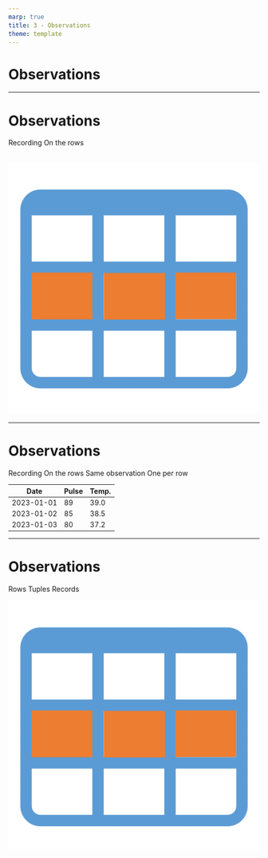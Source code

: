 ```yaml
---
marp: true
title: 3 - Observations
theme: template
---
```


<!-- _class: title-only -->

# Observations

<!--
Data science is founded upon making observations of the world around us.

But what are observations and how do we record them in tabular data?
-->

---

<!-- _class: title-two-content-left-center -->

# Observations

Recording
On the rows
<br/>
<br/>

![image An icon of a database table with three rows and three columns and the middle row is highlighted, in a minimalist style](images/Slide9-1.png)


<!--
[1] An observation is a recording of the qualities and quantities of an observable phenomenon in the natural world.

This includes what we can see, hear, feel, or measure with sensors.

[2] In data science, we record observations on the rows of a table.

The rows are the horizontal groups of data that are contained within the table.
-->

---

<!-- _class: title-two-content-left-center -->

# Observations

Recording
On the rows
Same observation
One per row

| Date       | Pulse | Temp. |
| ---------- | ----- | ----- |
| 2023-01-01 | 89    | 39.0  |
| 2023-01-02 | 85    | 38.5  |
| 2023-01-03 | 80    | 37.2  | 

<!--
For example, imagine that we are recording the vital signs of a patient at a hospital.

For each observation, we would record the date of the observation, the patient's heart rate, their temperature, and other vitals.

Each of these observations would be recorded on a separate row.

[3] What is important to note is that all of the elements in a row of data belong to the same observation.

For example, a row of data can be an observation of a person, a place, a thing, or a set of sensor readings at a specific time.

[4] In data science, we want each row to contain one and only one observation.

Essentially, each row should record one, and only one, person, place, or thing begin observed at a given time.
-->

---

<!-- _class: title-two-content-left-center -->

# Observations

Rows
Tuples
Records

![image An icon of a database table with three rows and three columns and the middle row is highlighted, in a minimalist style](images/Slide9-1.png)

<!--
Outside of data science, the rows of a table of data go by various names.

[1] First, you may hear them simply referred to as "rows", for, well, obvious reasons, I guess.

[2] In computer science, they are often referred to as a tuples (or a tupples), which is a mathematical term for a list of data.

[3] Or you may often hear them referred to simply as "records", because they store a recording of an observation, entity, or transaction of some kind.

No matter what they are called, observations should always be represented as rows in tabular data.
-->